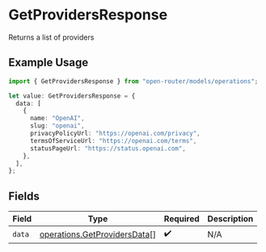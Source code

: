 # GetProvidersResponse

Returns a list of providers

## Example Usage

```typescript
import { GetProvidersResponse } from "open-router/models/operations";

let value: GetProvidersResponse = {
  data: [
    {
      name: "OpenAI",
      slug: "openai",
      privacyPolicyUrl: "https://openai.com/privacy",
      termsOfServiceUrl: "https://openai.com/terms",
      statusPageUrl: "https://status.openai.com",
    },
  ],
};
```

## Fields

| Field                                                                        | Type                                                                         | Required                                                                     | Description                                                                  |
| ---------------------------------------------------------------------------- | ---------------------------------------------------------------------------- | ---------------------------------------------------------------------------- | ---------------------------------------------------------------------------- |
| `data`                                                                       | [operations.GetProvidersData](../../models/operations/getprovidersdata.md)[] | :heavy_check_mark:                                                           | N/A                                                                          |